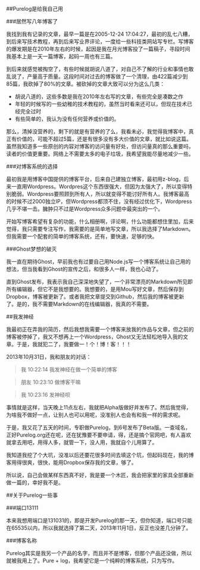 <!--
Title: 关于Purelog的故事
ID: the-story-of-purelog
Date: 2013-11-07 21:33:00
Status: publish
Type: post
Tags: 产品,故事, Node.js, Purelog
Excerpt: 所有成功的产品，都会有一个故事，对于一个没成功的产品，也会有一个故事，其实，Purelog只是即兴之作，绝非预谋之作。
-->

##Purelog是给我自己用

###居然写八年博客了

我找到我有记录的文章，最早一篇是在2005-12-24 17:04:27，最初的乱七八糟，到后来写技术教程，再到后来写业界评论，一度给一些科技类网站写专栏。写博客的爆发期是在2010年左右的时候，起因是我在月光博客投了一篇稿子，寻段时间我基本上是一天一篇博客，起码一周也有三篇。

到后来就感觉被掏空了，有些时候就胡说八道了，对自己不了解的行业和事情也敢乱说了，产量高于质量。这段时间对过去的博客做了一个清理，由422篇减少到85篇，我砍掉了80%的文章。被砍掉的文章大致可以分为这么几类：

* 胡说八道的，这些多数是我在2010年左右写的文章，有些完全是凑数之作
* 年轻的时候写的一些幼稚的技术教程的，虽然当时看来还可以，但现在技术已经完全过时
* 有些简单的，我认为没有任何营养或价值的。

那么，清掉没营养的，剩下的就是有营养的了么，我看未必，我觉得我博客中，真正有价值的，可能不超过5篇，还是有很多没有多大价值的文章，就比如说这篇。虽然我知道多一些原创的内容对博客的访问量有好处，但访问量真的那么重要吗，读者的价值更重要。网络上不需要太多的电子垃圾，我希望我能尽量地减少一些。

###对博客系统的选择

最初我是用博客中国提供的博客平台，后来自己建独立博客，最初用z-blog，后来一直用Wordpress。Wordpres这个东西很强大，但因为太强大了，所以变得特别脆弱。Wordpress要照顾到所有人，所以就变得不能讨好所有人。我博客最高的时候不过2000独立IP，但Wordpress都顶不住，没有经过优化下，Wordpress几乎不堪一击。臃肿只不过是Wordpress众多问题中最突出的一个。

开始写博客希望有复杂的功能，什么相册啊，评论啊，什么功能都想住里加，后来觉得，我只需要专注写作，我需要的是简单地写文章，所以我选择了Markdown。但我需要一个配套的简单的博客系统，还有，要快速，足够的快。

###Ghost梦想的破灭

我一直在期待Ghost，早前我也有过要自己用Node.js写一个博客系统让自己用的想法，但当我看到Ghost的宣传之后，和很多人一样，我也心动了。

直到Ghost发布，我表示我自己深深地失望了，一个非常漂亮的Markdown所见即所有编辑器，但它不是我想要的。我想要的，是用Mou写好文章，然后保存到Dropbox，博客被更新了。或者我把文章提交到Github，然后我的博客被更新了。是的，我不需要Markdown的在线编辑器，我真的不需要。

##我发神经

我最初正在弄我的简历，然后我想我需要一个博客来放我的作品与文章，但之前的博客被停掉了，我又不想再上一个Wordpress，Ghost又无法轻松地导入我的文章。于是，我就犯二了，我要做一！个！博！客！！！

2013年10月31日，我和朋友的对话：

>我  10:22:14 我发神经在做一个简单的博客

>朋友  10:23:10 做博客干嘛

>我  10:23:16 发神经呗

事情就是这样，当天晚上11点左右，我就把Alpha版做好并发布了。然后我觉得，为啥我不做好一点，让别人也可以用呢，没准别人也会有和我一样的需求呢。

于是，我又花了五天的时间，专职做Purelog，到6号发布了Beta版。一查域名，正好Purelog.org还在呢，还在犹豫要不要申请，得，还是搞个官网吧，有人喜欢就拿去用吧，用得人多，就管一下，没人用，我就自个儿用算了。

我知道我挖了个大坑，没准以后还要花很多时间去填这个坑，但起码现在，我的博客用得很爽，很快，能用Dropbox保存我的文章，够了。

所以说，自己会做某样东西真不好，我是要一个木匠，我会把家里的家具全部重新做一篇的，幸好我不是。

##关于Purelog一些事

###端口13111

本来我想用端口是131031的，即是开发Purelog的那一天，但你知道，端口号只能在65535以内，所以我就选择了第二天，2013年11月1日，反正也没差几分钟了。

###博客名称

Purelog其实是我另一个产品的名字，而且并不是博客，但那个产品还没做，所以就被我用上了。Pure + log，我希望它是一个纯粹的博客系统，只为写作。